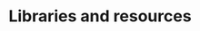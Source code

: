 ---
title: "Libraries and resources"
product-type: "import-api"
content-type: "overview"
list-type: "resources"
order: 3

sections:
  - content: |
      Below are some of the community-supported libraries and resources for the Stitch Import API.

      If you need help using these resources, we recommend creating an issue on the GitHub repository (linked below) or asking the [Stitch Community]({{ site.community }}){:target="new"}.

      **Created your own library or have an example you want to share?** [Let us know](mailto:{{ site.support }}) and we'll add it to the list.

      {% assign languages = site.data.import-api.resources.all | sort:"language" %}

      {% for language in languages %}
      ### {{ language.display-name }}

      {% assign resources = language.resources | sort:"title" %}

      {% for resource in resources %}
      - [{{ resource.title }}]({{ resource.url | flatify }}){:target="new"} by {{ resource.author | flatify }}
      {% endfor %}

      {% endfor %}
---